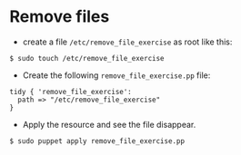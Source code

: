 Remove files
============

* create a file `/etc/remove_file_exercise` as root like this:
```console
$ sudo touch /etc/remove_file_exercise
```

* Create the following `remove_file_exercise.pp` file:
```puppet
tidy { 'remove_file_exercise':
  path => "/etc/remove_file_exercise"
}
```

* Apply the resource and see the file disappear.
```shell
$ sudo puppet apply remove_file_exercise.pp
```
